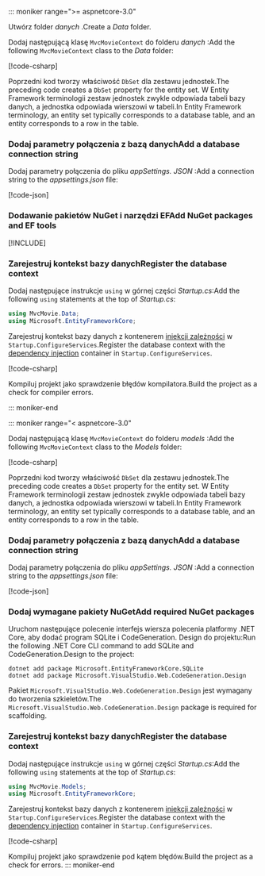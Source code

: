 ::: moniker range=">= aspnetcore-3.0"

<a name="dc"></a>

<span data-ttu-id="e0d4b-101">Utwórz folder *danych* .</span><span class="sxs-lookup"><span data-stu-id="e0d4b-101">Create a *Data* folder.</span></span>

<span data-ttu-id="e0d4b-102">Dodaj następującą klasę `MvcMovieContext` do folderu *danych* :</span><span class="sxs-lookup"><span data-stu-id="e0d4b-102">Add the following `MvcMovieContext` class to the *Data* folder:</span></span>  

[!code-csharp[](~/tutorials/first-mvc-app/start-mvc/sample/MvcMovie3/zDocOnly/MvcMovieContext.cs?name=snippet)]

<span data-ttu-id="e0d4b-103">Poprzedni kod tworzy właściwość `DbSet` dla zestawu jednostek.</span><span class="sxs-lookup"><span data-stu-id="e0d4b-103">The preceding code creates a `DbSet` property for the entity set.</span></span> <span data-ttu-id="e0d4b-104">W Entity Framework terminologii zestaw jednostek zwykle odpowiada tabeli bazy danych, a jednostka odpowiada wierszowi w tabeli.</span><span class="sxs-lookup"><span data-stu-id="e0d4b-104">In Entity Framework terminology, an entity set typically corresponds to a database table, and an entity corresponds to a row in the table.</span></span>

<a name="cs"></a>

### <a name="add-a-database-connection-string"></a><span data-ttu-id="e0d4b-105">Dodaj parametry połączenia z bazą danych</span><span class="sxs-lookup"><span data-stu-id="e0d4b-105">Add a database connection string</span></span>

<span data-ttu-id="e0d4b-106">Dodaj parametry połączenia do pliku *appSettings. JSON* :</span><span class="sxs-lookup"><span data-stu-id="e0d4b-106">Add a connection string to the *appsettings.json* file:</span></span>

[!code-json[](~/tutorials/first-mvc-app/start-mvc/sample/MvcMovie3/appsettings_SQLite.json?highlight=10-12)]

### <a name="add-nuget-packages-and-ef-tools"></a><span data-ttu-id="e0d4b-107">Dodawanie pakietów NuGet i narzędzi EF</span><span class="sxs-lookup"><span data-stu-id="e0d4b-107">Add NuGet packages and EF tools</span></span>

[!INCLUDE[](~/includes/add-EF-NuGet-SQLite-CLI.md)]

<a name="reg"></a>

### <a name="register-the-database-context"></a><span data-ttu-id="e0d4b-108">Zarejestruj kontekst bazy danych</span><span class="sxs-lookup"><span data-stu-id="e0d4b-108">Register the database context</span></span>

<span data-ttu-id="e0d4b-109">Dodaj następujące instrukcje `using` w górnej części *Startup.cs*:</span><span class="sxs-lookup"><span data-stu-id="e0d4b-109">Add the following `using` statements at the top of *Startup.cs*:</span></span>

```csharp
using MvcMovie.Data;
using Microsoft.EntityFrameworkCore;
```

<span data-ttu-id="e0d4b-110">Zarejestruj kontekst bazy danych z kontenerem [iniekcji zależności](xref:fundamentals/dependency-injection) w `Startup.ConfigureServices`.</span><span class="sxs-lookup"><span data-stu-id="e0d4b-110">Register the database context with the [dependency injection](xref:fundamentals/dependency-injection) container in `Startup.ConfigureServices`.</span></span>

[!code-csharp[](~/tutorials/first-mvc-app/start-mvc/sample/MvcMovie3/Startup.cs?name=snippet_UseSqlite&highlight=6-7)]

<span data-ttu-id="e0d4b-111">Kompiluj projekt jako sprawdzenie błędów kompilatora.</span><span class="sxs-lookup"><span data-stu-id="e0d4b-111">Build the project as a check for compiler errors.</span></span>

::: moniker-end

::: moniker range="< aspnetcore-3.0"

<span data-ttu-id="e0d4b-112">Dodaj następującą klasę `MvcMovieContext` do folderu *models* :</span><span class="sxs-lookup"><span data-stu-id="e0d4b-112">Add the following `MvcMovieContext` class to the *Models* folder:</span></span>  

[!code-csharp[](~/tutorials/first-mvc-app/start-mvc/sample/MvcMovie22/Data/MvcMovieContext.cs)]

<span data-ttu-id="e0d4b-113">Poprzedni kod tworzy właściwość `DbSet` dla zestawu jednostek.</span><span class="sxs-lookup"><span data-stu-id="e0d4b-113">The preceding code creates a `DbSet` property for the entity set.</span></span> <span data-ttu-id="e0d4b-114">W Entity Framework terminologii zestaw jednostek zwykle odpowiada tabeli bazy danych, a jednostka odpowiada wierszowi w tabeli.</span><span class="sxs-lookup"><span data-stu-id="e0d4b-114">In Entity Framework terminology, an entity set typically corresponds to a database table, and an entity corresponds to a row in the table.</span></span>

<a name="cs"></a>

### <a name="add-a-database-connection-string"></a><span data-ttu-id="e0d4b-115">Dodaj parametry połączenia z bazą danych</span><span class="sxs-lookup"><span data-stu-id="e0d4b-115">Add a database connection string</span></span>

<span data-ttu-id="e0d4b-116">Dodaj parametry połączenia do pliku *appSettings. JSON* :</span><span class="sxs-lookup"><span data-stu-id="e0d4b-116">Add a connection string to the *appsettings.json* file:</span></span>

[!code-json[](~/tutorials/razor-pages/razor-pages-start/sample/RazorPagesMovie/appsettings_SQLite.json?highlight=8-10)]

### <a name="add-required-nuget-packages"></a><span data-ttu-id="e0d4b-117">Dodaj wymagane pakiety NuGet</span><span class="sxs-lookup"><span data-stu-id="e0d4b-117">Add required NuGet packages</span></span>

<span data-ttu-id="e0d4b-118">Uruchom następujące polecenie interfejs wiersza polecenia platformy .NET Core, aby dodać program SQLite i CodeGeneration. Design do projektu:</span><span class="sxs-lookup"><span data-stu-id="e0d4b-118">Run the following .NET Core CLI command to add SQLite and CodeGeneration.Design  to the project:</span></span>

```dotnetcli
dotnet add package Microsoft.EntityFrameworkCore.SQLite
dotnet add package Microsoft.VisualStudio.Web.CodeGeneration.Design
```

<span data-ttu-id="e0d4b-119">Pakiet `Microsoft.VisualStudio.Web.CodeGeneration.Design` jest wymagany do tworzenia szkieletów.</span><span class="sxs-lookup"><span data-stu-id="e0d4b-119">The `Microsoft.VisualStudio.Web.CodeGeneration.Design` package is required for scaffolding.</span></span>

<a name="reg"></a>

### <a name="register-the-database-context"></a><span data-ttu-id="e0d4b-120">Zarejestruj kontekst bazy danych</span><span class="sxs-lookup"><span data-stu-id="e0d4b-120">Register the database context</span></span>

<span data-ttu-id="e0d4b-121">Dodaj następujące instrukcje `using` w górnej części *Startup.cs*:</span><span class="sxs-lookup"><span data-stu-id="e0d4b-121">Add the following `using` statements at the top of *Startup.cs*:</span></span>

```csharp
using MvcMovie.Models;
using Microsoft.EntityFrameworkCore;
```

<span data-ttu-id="e0d4b-122">Zarejestruj kontekst bazy danych z kontenerem [iniekcji zależności](xref:fundamentals/dependency-injection) w `Startup.ConfigureServices`.</span><span class="sxs-lookup"><span data-stu-id="e0d4b-122">Register the database context with the [dependency injection](xref:fundamentals/dependency-injection) container in `Startup.ConfigureServices`.</span></span>

[!code-csharp[](~/tutorials/first-mvc-app/start-mvc/sample/MvcMovie22/Startup.cs?name=snippet_UseSqlite&highlight=11-12)]

<span data-ttu-id="e0d4b-123">Kompiluj projekt jako sprawdzenie pod kątem błędów.</span><span class="sxs-lookup"><span data-stu-id="e0d4b-123">Build the project as a check for errors.</span></span>
::: moniker-end